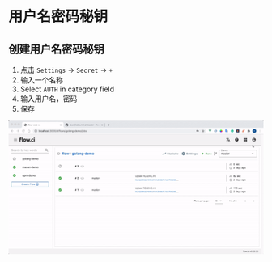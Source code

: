 # 用户名密码秘钥

## 创建用户名密码秘钥

1. 点击 `Settings` -> `Secret` -> `+`
2. 输入一个名称
3. Select `AUTH` in category field
4. 输入用户名，密码
5. 保存

![create auth](../../src/secret/create_auth_pair.gif)
